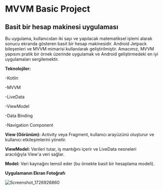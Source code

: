 # MVVM Basic Project

## **Basit bir hesap makinesi uygulaması**

Bu uygulama, kullanıcıdan iki sayı ve yapılacak matematiksel işlemi alarak sonucu ekranda gösteren basit bir hesap makinesidir. Android Jetpack bileşenleri ve MVVM mimarisi kullanılarak geliştirilmiştir. Amacımız, MVVM yapısını pratik bir örnek üzerinde uygulamak ve Android geliştirmedeki en iyi uygulamaları sergilemektir.

**Teknolojiler:**

-Kotlin

-MVVM

-LiveData

-ViewModel

-Data Binding

-Navigation Component


**View (Görünüm):** Activity veya Fragment, kullanıcı arayüzünü oluşturur ve kullanıcı etkileşimlerini yönetir.

**ViewModel:** Verileri tutar, iş mantığını içerir ve LiveData nesneleri aracılığıyla View'a veri sağlar.

**Model:** Veri kaynağını temsil eder (bu örnekte basit bir hesaplama modeli).

**Uygulamanın Ekran Fotoğrafı**


![Screenshot_1726926860](https://github.com/user-attachments/assets/8ab3dcf0-8ef2-4cd7-b454-a9f4323c6596)
